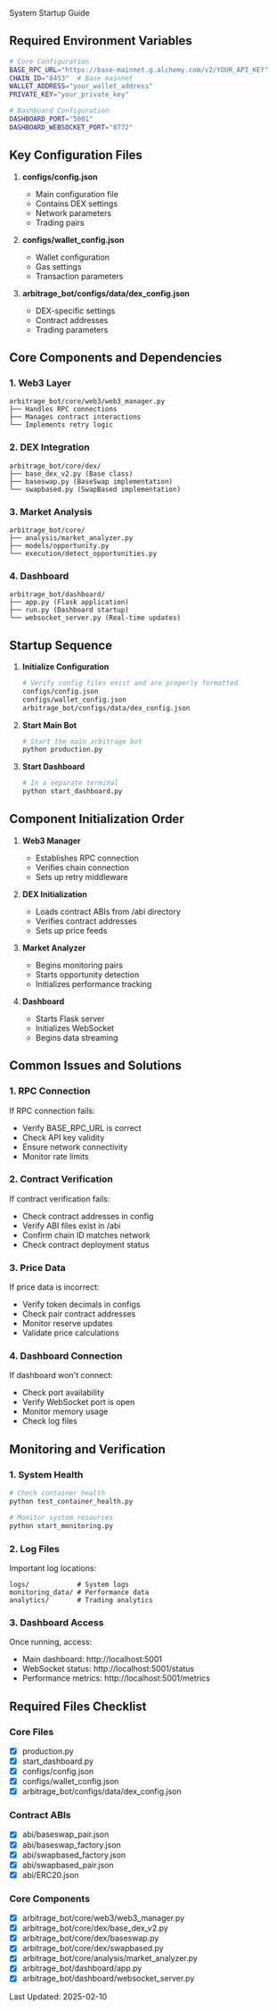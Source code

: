 System Startup Guide

## Required Environment Variables

```bash
# Core Configuration
BASE_RPC_URL="https://base-mainnet.g.alchemy.com/v2/YOUR_API_KEY"
CHAIN_ID="8453"  # Base mainnet
WALLET_ADDRESS="your_wallet_address"
PRIVATE_KEY="your_private_key"

# Dashboard Configuration
DASHBOARD_PORT="5001"
DASHBOARD_WEBSOCKET_PORT="8772"
```

## Key Configuration Files

1. **configs/config.json**
   - Main configuration file
   - Contains DEX settings
   - Network parameters
   - Trading pairs

2. **configs/wallet_config.json**
   - Wallet configuration
   - Gas settings
   - Transaction parameters

3. **arbitrage_bot/configs/data/dex_config.json**
   - DEX-specific settings
   - Contract addresses
   - Trading parameters

## Core Components and Dependencies

### 1. Web3 Layer
```
arbitrage_bot/core/web3/web3_manager.py
├── Handles RPC connections
├── Manages contract interactions
└── Implements retry logic
```

### 2. DEX Integration
```
arbitrage_bot/core/dex/
├── base_dex_v2.py (Base class)
├── baseswap.py (BaseSwap implementation)
└── swapbased.py (SwapBased implementation)
```

### 3. Market Analysis
```
arbitrage_bot/core/
├── analysis/market_analyzer.py
├── models/opportunity.py
└── execution/detect_opportunities.py
```

### 4. Dashboard
```
arbitrage_bot/dashboard/
├── app.py (Flask application)
├── run.py (Dashboard startup)
└── websocket_server.py (Real-time updates)
```

## Startup Sequence

1. **Initialize Configuration**
   ```bash
   # Verify config files exist and are properly formatted
   configs/config.json
   configs/wallet_config.json
   arbitrage_bot/configs/data/dex_config.json
   ```

2. **Start Main Bot**
   ```bash
   # Start the main arbitrage bot
   python production.py
   ```

3. **Start Dashboard**
   ```bash
   # In a separate terminal
   python start_dashboard.py
   ```

## Component Initialization Order

1. **Web3 Manager**
   - Establishes RPC connection
   - Verifies chain connection
   - Sets up retry middleware

2. **DEX Initialization**
   - Loads contract ABIs from /abi directory
   - Verifies contract addresses
   - Sets up price feeds

3. **Market Analyzer**
   - Begins monitoring pairs
   - Starts opportunity detection
   - Initializes performance tracking

4. **Dashboard**
   - Starts Flask server
   - Initializes WebSocket
   - Begins data streaming

## Common Issues and Solutions

### 1. RPC Connection
If RPC connection fails:
- Verify BASE_RPC_URL is correct
- Check API key validity
- Ensure network connectivity
- Monitor rate limits

### 2. Contract Verification
If contract verification fails:
- Check contract addresses in config
- Verify ABI files exist in /abi
- Confirm chain ID matches network
- Check contract deployment status

### 3. Price Data
If price data is incorrect:
- Verify token decimals in configs
- Check pair contract addresses
- Monitor reserve updates
- Validate price calculations

### 4. Dashboard Connection
If dashboard won't connect:
- Check port availability
- Verify WebSocket port is open
- Monitor memory usage
- Check log files

## Monitoring and Verification

### 1. System Health
```bash
# Check container health
python test_container_health.py

# Monitor system resources
python start_monitoring.py
```

### 2. Log Files
Important log locations:
```
logs/            # System logs
monitoring_data/ # Performance data
analytics/       # Trading analytics
```

### 3. Dashboard Access
Once running, access:
- Main dashboard: http://localhost:5001
- WebSocket status: http://localhost:5001/status
- Performance metrics: http://localhost:5001/metrics

## Required Files Checklist

### Core Files
- [x] production.py
- [x] start_dashboard.py
- [x] configs/config.json
- [x] configs/wallet_config.json
- [x] arbitrage_bot/configs/data/dex_config.json

### Contract ABIs
- [x] abi/baseswap_pair.json
- [x] abi/baseswap_factory.json
- [x] abi/swapbased_factory.json
- [x] abi/swapbased_pair.json
- [x] abi/ERC20.json

### Core Components
- [x] arbitrage_bot/core/web3/web3_manager.py
- [x] arbitrage_bot/core/dex/base_dex_v2.py
- [x] arbitrage_bot/core/dex/baseswap.py
- [x] arbitrage_bot/core/dex/swapbased.py
- [x] arbitrage_bot/core/analysis/market_analyzer.py
- [x] arbitrage_bot/dashboard/app.py
- [x] arbitrage_bot/dashboard/websocket_server.py

Last Updated: 2025-02-10